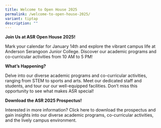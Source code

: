 ```yaml
---
title: Welcome to Open House 2025
permalink: /welcome-to-open-house-2025/
variant: tiptap
description: ""
---
```

<p><strong>Join Us at ASR Open House 2025!</strong>
</p>
<p>Mark your calendar for January 14th and explore the vibrant campus life
at Anderson Serangoon Junior College. Discover our academic programs and
co-curricular activities from 10 AM to 5 PM!</p>
<p></p>
<p><strong>What’s Happening?</strong>
</p>
<p>Delve into our diverse academic programs and co-curricular activities,
ranging from STEM to sports and arts. Meet our dedicated staff and students,
and tour our our well-equipped facilities. Don’t miss this opportunity
to see what makes ASR special!</p>
<p></p>
<p><strong>Download the ASR 2025 Prospectus!</strong>
</p>
<p>Interested in more information? Click here to download the prospectus
and gain insights into our diverse academic programs, co-curricular activities,
and the lively campus environment.</p>